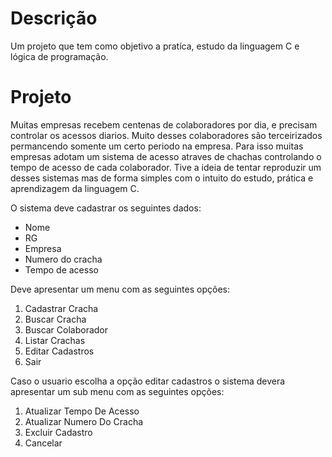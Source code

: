 # Descrição 
Um projeto que tem como objetivo a pratíca, estudo da linguagem C e lógica de programação.

# Projeto 

Muitas empresas recebem centenas de colaboradores por dia, e precisam controlar os acessos diarios. Muito desses colaboradores são terceirizados permancendo somente um certo periodo na empresa. Para isso muitas empresas adotam um sistema de acesso atraves de chachas controlando o tempo de acesso de cada colaborador. Tive a ideia de tentar reproduzir um desses sistemas mas de forma simples com o intuito do estudo, prática e aprendizagem da linguagem C.

O sistema deve cadastrar os seguintes dados:
* Nome
* RG
* Empresa
* Numero do cracha
* Tempo de acesso

Deve apresentar um menu com as seguintes opções:

1. Cadastrar Cracha 
2. Buscar Cracha 
3. Buscar Colaborador 
4. Listar Crachas       
5. Editar Cadastros
6. Sair

 Caso o usuario escolha a opção editar cadastros o sistema devera apresentar um sub menu com as seguintes opções:
  
1. Atualizar Tempo De Acesso
2. Atualizar Numero Do Cracha
3. Excluir Cadastro
4. Cancelar 



